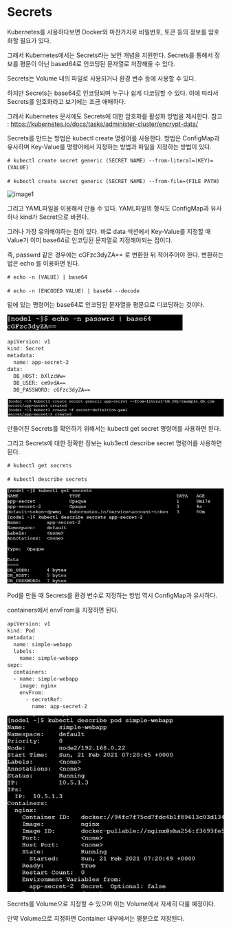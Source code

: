 # Secrets

Kubernetes를 사용하다보면 Docker와 마찬가지로 비밀번호, 토큰 등의 정보를 암호화할 필요가 있다.

그래서 Kubernetes에서는 Secrets라는 보안 개념을 지원한다. Secrets를 통해서 정보를 평문이 아닌 based64로 인코딩된 문자열로 저장해둘 수 있다.

Secrets는 Volume 내의 파일로 사용되거나 환경 변수 등에 사용할 수 있다. 

하지만 Secrets는 base64로 인코딩되며 누구나 쉽게 디코딩할 수 있다. 이에 따라서 Secrets를 암호화라고 보기에는 조금 애매하다.

그래서 Kubernetes 문서에도 Secrets에 대한 암호화를 활성화 방법을 제시한다. 참고 : https://kubernetes.io/docs/tasks/administer-cluster/encrypt-data/

Secrets를 만드는 방법은 kubectl create 명령어를 사용한다. 방법은 ConfigMap과 유사하며 Key-Value를 명령어에서 지정하는 방법과 파일을 지정하는 방법이 있다.

```
# kubectl create secret generic (SECRET NAME) --from-literal=(KEY)=(VALUE)

# kubectl create secret generic (SECRET NAME) --from-file=(FILE PATH)
```

![image1]()

그리고 YAML파일을 이용해서 만들 수 있다. YAML파일의 형식도 ConfigMap과 유사하나 kind가 Secret으로 바뀐다.

그러나 가장 유의해야하는 점이 있다. 바로 data 섹션에서 Key-Value를 지정할 때 Value가 이미 base64로 인코딩된 문자열로 지정해야되는 점이다.

즉, passwrd 같은 경우에는 cGFzc3dyZA== 로 변환한 뒤 적어주어야 한다. 변환하는 법은 echo 를 이용하면 된다.

```
# echo -n (VALUE) | base64

# echo -n (ENCODED VALUE) | base64 --decode
```

밑에 있는 명령어는 base64로 인코딩된 문자열을 평문으로 디코딩하는 것이다.

![image1](https://github.com/kjo26619/Certificated-Kubernetes-Administrator/blob/main/Chatper2/Image/secret1.PNG)

```
apiVersion: v1
kind: Secret
metadata:
  name: app-secret-2
data:
  DB_HOST: bXlzcWw=
  DB_USER: cm9vdA==
  DB_PASSWORD: cGFzc3dyZA==
```

![image2](https://github.com/kjo26619/Certificated-Kubernetes-Administrator/blob/main/Chatper2/Image/secret2.PNG)

만들어진 Secrets를 확인하기 위해서는 kubectl get secret 명령어를 사용하면 된다.

그리고 Secrets에 대한 정확한 정보는 kub3ectl describe secret 명령어를 사용하면 된다.

```
# kubectl get secrets

# kubectl describe secrets
```

![image3](https://github.com/kjo26619/Certificated-Kubernetes-Administrator/blob/main/Chatper2/Image/secret3.PNG)

Pod를 만들 때 Secrets를 환경 변수로 지정하는 방법 역시 ConfigMap과 유사하다.

containers에서 envFrom을 지정하면 된다.

```
apiVersion: v1
kind: Pod
metadata:
  name: simple-webapp
  labels:
    name: simple-webapp
sepc:
  containers:
  - name: simple-webapp
    image: nginx
    envFrom:
      - secretRef:
        name: app-secret-2
```

![image4](https://github.com/kjo26619/Certificated-Kubernetes-Administrator/blob/main/Chatper2/Image/secret4.PNG)

Secrets를 Volume으로 지정할 수 있으며 이는 Volume에서 자세히 다룰 예정이다.

만약 Volume으로 지정하면 Container 내부에서는 평문으로 저장된다.
